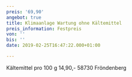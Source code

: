 ```yaml
---
preis: '69,90'
angebot: true
title: Klimaanlage Wartung ohne Kältemittel
preis_information: Festpreis
von: ''
bis: ''
date: 2019-02-25T16:47:22.000+01:00

---
```

Kältemittel pro 100 g 14,90,- 58730 Fröndenberg